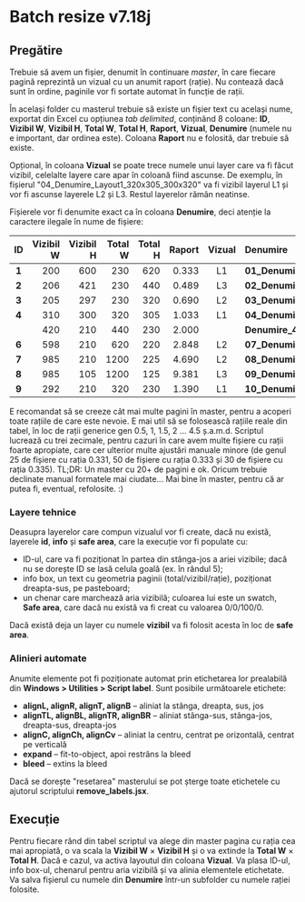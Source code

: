# Batch resize v7.18j

## Pregătire

Trebuie să avem un fișier, denumit în continuare *master*, în care fiecare pagină reprezintă un vizual cu un anumit raport (rație). Nu contează dacă sunt în ordine, paginile vor fi sortate automat în funcție de rații.

În același folder cu masterul trebuie să existe un fișier text cu același nume, exportat din Excel cu opțiunea *tab delimited*, conținând 8 coloane: **ID**, **Vizibil W**, **Vizibil H**, **Total W**, **Total H**, **Raport**, **Vizual**, **Denumire** (numele nu e important, dar ordinea este). Coloana **Raport** nu e folosită, dar trebuie să existe. 

Opțional, în coloana **Vizual** se poate trece numele unui layer care va fi făcut vizibil, celelalte layere care apar în coloană fiind ascunse. De exemplu, în fișierul "04_Denumire_Layout1_320x305_300x320" va fi vizibil layerul L1 și vor fi ascunse layerele L2 și L3. Restul layerelor rămân neatinse.

Fișierele vor fi denumite exact ca în coloana **Denumire**, deci atenție la caractere ilegale în nume de fișiere:

ID|Vizibil W|Vizibil H|Total W|Total H|Raport|Vizual|Denumire
:---:|---:|---:|---:|---:|---:|:---:|:---
**1**|200|600|230|620|0.333|L1|**01_Denumire_Layout1_230x620_200x600**
**2**|206|421|230|440|0.489|L3|**02_Denumire_Layout3_230x440_421x230**
**3**|205|297|230|320|0.690|L2|**03_Denumire_Layout2_230x320_297x230**
**4**|310|300|320|305|1.033|L1|**04_Denumire_Layout1_320x305_300x320**
||420|210|440|230|2.000||**Denumire_440x230_420x210**
**6**|598|210|620|220|2.848|L2|**07_Denumire_Layout2_620x220_598x210**
**7**|985|210|1200|225|4.690|L2|**08_Denumire_Layout2_1200x225_985x210**
**8**|985|105|1200|125|9.381|L3|**09_Denumire_Layout3_1200x125_985x105**
**9**|292|210|320|230|1.390|L1|**10_Denumire_Layout1_320x230_292x210**

E recomandat să se creeze cât mai multe pagini în master, pentru a acoperi toate rațiile de care este nevoie. E mai util să se folosească rațiile reale din tabel, în loc de rații generice gen 0.5, 1, 1.5, 2 ... 4.5 ș.a.m.d. Scriptul lucrează cu trei zecimale, pentru cazuri în care avem multe fișiere cu rații foarte apropiate, care cer ulterior multe ajustări manuale minore (de genul 25 de fișiere cu rația 0.331, 50 de fișiere cu rația 0.333 și 30 de fișiere cu rația 0.335). TL;DR: Un master cu 20+ de pagini e ok. Oricum trebuie declinate manual formatele mai ciudate... Mai bine în master, pentru că ar putea fi, eventual, refolosite. :)

### Layere tehnice

Deasupra layerelor care compun vizualul vor fi create, dacă nu există, layerele **id**, **info** și **safe area**, care la execuție vor fi populate cu:
* ID-ul, care va fi poziționat în partea din stânga-jos a ariei vizibile; dacă nu se dorește ID se lasă celula goală (ex. în rândul 5);
* info box, un text cu geometria paginii (total/vizibil/rație), poziționat dreapta-sus, pe pasteboard;
* un chenar care marchează aria vizibilă; culoarea lui este un swatch, **Safe area**, care dacă nu există va fi creat cu valoarea 0/0/100/0.

Dacă există deja un layer cu numele **vizibil** va fi folosit acesta în loc de **safe area**.

### Alinieri automate

Anumite elemente pot fi poziționate automat prin etichetarea lor prealabilă din **Windows > Utilities > Script label**. Sunt posibile următoarele etichete:

* **alignL, alignR, alignT, alignB** – aliniat la stânga, dreapta, sus, jos
* **alignTL, alignBL, alignTR, alignBR** – aliniat stânga-sus, stânga-jos, dreapta-sus, dreapta-jos
* **alignC, alignCh, alignCv** – aliniat la centru, centrat pe orizontală, centrat pe verticală
* **expand** – fit-to-object, apoi restrâns la bleed
* **bleed** – extins la bleed

Dacă se dorește "resetarea" masterului se pot șterge toate etichetele cu ajutorul scriptului **remove_labels.jsx**.

## Execuție

Pentru fiecare rând din tabel scriptul va alege din master pagina cu rația cea mai apropiată, o va scala la **Vizibil W** × **Vizibil H** și o va extinde la **Total W** × **Total H**. Dacă e cazul, va activa layoutul din coloana **Vizual**. Va plasa ID-ul, info box-ul, chenarul pentru aria vizibilă și va alinia elementele etichetate. Va salva fișierul cu numele din **Denumire** într-un subfolder cu numele rației folosite.
